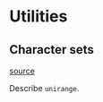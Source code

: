 
# Utilities

## Character sets

[source](https://github.com/jhadida/nxp/blob/master/src/nxp/io/charset.py)

Describe `unirange`.
